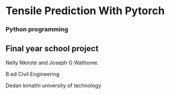 # Tensile Prediction With Pytorch
### Python programming
## Final year school project
Nelly Nkirote and Joseph G Wathome.

B.ed Civil Engineering 

Dedan kimathi university of technology
